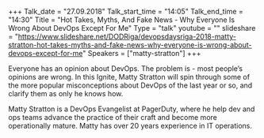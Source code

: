 +++
Talk_date = "27.09.2018"
Talk_start_time = "14:05"
Talk_end_time = "14:30"
Title = "Hot Takes, Myths, And Fake News - Why Everyone Is Wrong About DevOps Except For Me"
Type = "talk"
youtube = ""
slideshare = "https://www.slideshare.net/DODRiga/devopsdaysriga-2018-matty-stratton-hot-takes-myths-and-fake-news-why-everyone-is-wrong-about-devops-except-for-me"
Speakers = ["matty-stratton"]
+++

<p>Everyone has an opinion about DevOps. The problem is - most people’s opinions are wrong. In this Ignite, Matty Stratton will spin through some of the more popular misconceptions about DevOps of the last year or so, and clarify them as only he knows how.</p>

<p>Matty Stratton is a DevOps Evangelist at PagerDuty, where he help dev and ops teams advance the practice of their craft and become more operationally mature. Matty has over 20 years experience in IT operations.</p>